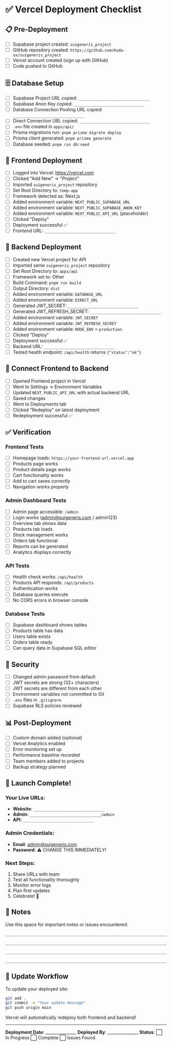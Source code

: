 # ✅ Vercel Deployment Checklist

## 📋 Pre-Deployment

- [ ] Supabase project created: `suigeneris_project`
- [ ] GitHub repository created: `https://github.com/Kuda-ux/suigeneris_project`
- [ ] Vercel account created (sign up with GitHub)
- [ ] Code pushed to GitHub

## 🗄️ Database Setup

- [ ] Supabase Project URL copied: `_______________________________`
- [ ] Supabase Anon Key copied: `_______________________________`
- [ ] Database Connection Pooling URL copied: `_______________________________`
- [ ] Direct Connection URL copied: `_______________________________`
- [ ] `.env` file created in `apps/api/`
- [ ] Prisma migrations run: `pnpm prisma migrate deploy`
- [ ] Prisma client generated: `pnpm prisma generate`
- [ ] Database seeded: `pnpm run db:seed`

## 🎨 Frontend Deployment

- [ ] Logged into Vercel: https://vercel.com
- [ ] Clicked "Add New" → "Project"
- [ ] Imported `suigeneris_project` repository
- [ ] Set Root Directory to: `temp-app`
- [ ] Framework detected as: Next.js
- [ ] Added environment variable: `NEXT_PUBLIC_SUPABASE_URL`
- [ ] Added environment variable: `NEXT_PUBLIC_SUPABASE_ANON_KEY`
- [ ] Added environment variable: `NEXT_PUBLIC_API_URL` (placeholder)
- [ ] Clicked "Deploy"
- [ ] Deployment successful ✅
- [ ] Frontend URL: `_______________________________`

## 🔧 Backend Deployment

- [ ] Created new Vercel project for API
- [ ] Imported same `suigeneris_project` repository
- [ ] Set Root Directory to: `apps/api`
- [ ] Framework set to: Other
- [ ] Build Command: `pnpm run build`
- [ ] Output Directory: `dist`
- [ ] Added environment variable: `DATABASE_URL`
- [ ] Added environment variable: `DIRECT_URL`
- [ ] Generated JWT_SECRET: `_______________________________`
- [ ] Generated JWT_REFRESH_SECRET: `_______________________________`
- [ ] Added environment variable: `JWT_SECRET`
- [ ] Added environment variable: `JWT_REFRESH_SECRET`
- [ ] Added environment variable: `NODE_ENV` = `production`
- [ ] Clicked "Deploy"
- [ ] Deployment successful ✅
- [ ] Backend URL: `_______________________________`
- [ ] Tested health endpoint: `/api/health` returns `{"status":"ok"}`

## 🔗 Connect Frontend to Backend

- [ ] Opened Frontend project in Vercel
- [ ] Went to Settings → Environment Variables
- [ ] Updated `NEXT_PUBLIC_API_URL` with actual backend URL
- [ ] Saved changes
- [ ] Went to Deployments tab
- [ ] Clicked "Redeploy" on latest deployment
- [ ] Redeployment successful ✅

## ✅ Verification

### Frontend Tests
- [ ] Homepage loads: `https://your-frontend-url.vercel.app`
- [ ] Products page works
- [ ] Product details page works
- [ ] Cart functionality works
- [ ] Add to cart saves correctly
- [ ] Navigation works properly

### Admin Dashboard Tests
- [ ] Admin page accessible: `/admin`
- [ ] Login works (admin@suigeneris.com / admin123)
- [ ] Overview tab shows data
- [ ] Products tab loads
- [ ] Stock management works
- [ ] Orders tab functional
- [ ] Reports can be generated
- [ ] Analytics displays correctly

### API Tests
- [ ] Health check works: `/api/health`
- [ ] Products API responds: `/api/products`
- [ ] Authentication works
- [ ] Database queries execute
- [ ] No CORS errors in browser console

### Database Tests
- [ ] Supabase dashboard shows tables
- [ ] Products table has data
- [ ] Users table exists
- [ ] Orders table ready
- [ ] Can query data in Supabase SQL editor

## 🔐 Security

- [ ] Changed admin password from default
- [ ] JWT secrets are strong (32+ characters)
- [ ] JWT secrets are different from each other
- [ ] Environment variables not committed to Git
- [ ] `.env` files in `.gitignore`
- [ ] Supabase RLS policies reviewed

## 📊 Post-Deployment

- [ ] Custom domain added (optional)
- [ ] Vercel Analytics enabled
- [ ] Error monitoring set up
- [ ] Performance baseline recorded
- [ ] Team members added to projects
- [ ] Backup strategy planned

## 🎉 Launch Complete!

### Your Live URLs:
- **Website**: `_______________________________`
- **Admin**: `_______________________________/admin`
- **API**: `_______________________________`

### Admin Credentials:
- **Email**: admin@suigeneris.com
- **Password**: ⚠️ CHANGE THIS IMMEDIATELY!

### Next Steps:
1. Share URLs with team
2. Test all functionality thoroughly
3. Monitor error logs
4. Plan first updates
5. Celebrate! 🎊

## 📝 Notes

Use this space for important notes or issues encountered:

```
_______________________________________________________________________

_______________________________________________________________________

_______________________________________________________________________

_______________________________________________________________________
```

## 🔄 Update Workflow

To update your deployed site:

```bash
git add .
git commit -m "Your update message"
git push origin main
```

Vercel will automatically redeploy both frontend and backend!

---

**Deployment Date**: _______________
**Deployed By**: _______________
**Status**: ⬜ In Progress  ⬜ Complete  ⬜ Issues Found
